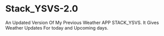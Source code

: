 # Stack_YSVS-2.0
An Updated Version Of My Previous Weather APP STACK_YSVS.
It Gives Weather Updates For today and Upcoming days.
